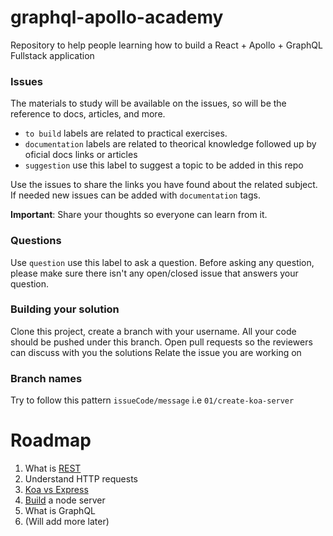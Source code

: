 # graphql-apollo-academy
Repository to help people learning how to build a React + Apollo + GraphQL Fullstack application

### Issues
The materials to study will be available on the issues, so will be the reference to docs, articles, and more. 
* ```to build``` labels are related to practical exercises.
* ```documentation``` labels are related to theorical knowledge followed up by oficial docs links or articles
* ```suggestion``` use this label to suggest a topic to be added in this repo

Use the issues to share the links you have found about the related subject. If needed new issues can be added with ```documentation``` tags.

**Important**: Share your thoughts so everyone can learn from it.

### Questions
Use  ```question``` use this label to ask a question. Before asking any question, please make sure there isn't any open/closed issue that answers your question. 

### Building your solution
Clone this project, create a branch with your username. All your code should be pushed under this branch. Open pull requests so the reviewers can discuss with you the solutions
Relate the issue you are working on

### Branch names
Try to follow this pattern
```issueCode/message``` i.e ```01/create-koa-server```

# Roadmap
1. What is [REST](https://github.com/soutot/graphql-apollo-academy/issues/3)
1. Understand HTTP requests
1. [Koa vs Express](https://github.com/soutot/graphql-apollo-academy/issues/2)
1. [Build](https://github.com/soutot/graphql-apollo-academy/issues/1) a node server
1. What is GraphQL
1. (Will add more later)

